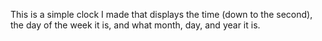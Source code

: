This is a simple clock I made that displays the time (down to the second), the day of the week it is, and what month, day, and year it is.
